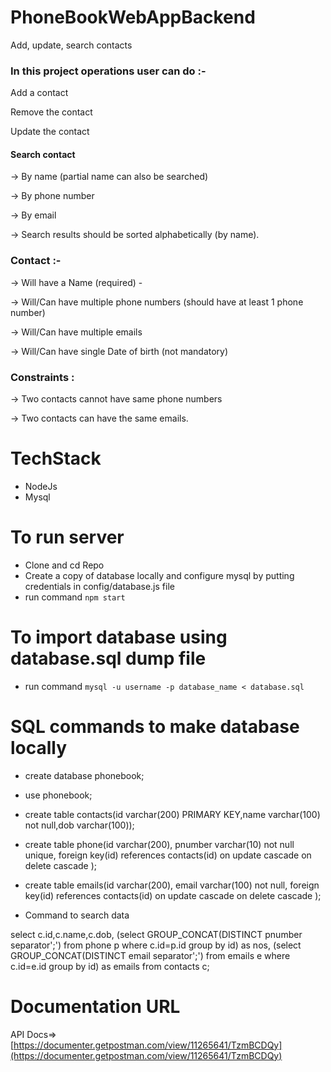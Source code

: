 # PhoneBookWebAppBackend
Add, update, search contacts
### In this project operations user can do :-

Add a contact 

Remove the contact 

Update the contact 

#### Search contact 

 -> By name (partial name can also be searched)

->  By phone number

->  By email 

->  Search results should be sorted alphabetically (by name).


### Contact :-

-> Will have a Name (required) - 

-> Will/Can have multiple phone numbers (should have at least 1 phone number) 

-> Will/Can have multiple emails 

-> Will/Can have single Date of birth (not mandatory)


### Constraints :

-> Two contacts cannot have same phone numbers 

-> Two contacts can have the same emails.

# TechStack
- NodeJs
- Mysql

# To run server
- Clone and cd Repo
- Create a copy of database locally and configure mysql by putting credentials in config/database.js file
- run command `npm start`

# To import database using database.sql dump file
- run command `mysql -u username -p database_name < database.sql`

# SQL commands to make database locally
- create database phonebook;
- use phonebook;
- create table contacts(id varchar(200) PRIMARY KEY,name varchar(100) not null,dob varchar(100));

- create table phone(id varchar(200), pnumber varchar(10) not null unique, foreign key(id) references contacts(id) on update cascade on delete cascade );

- create table emails(id varchar(200), email varchar(100) not null, foreign key(id) references contacts(id) on update cascade on delete cascade );

- Command to search data

select c.id,c.name,c.dob, (select GROUP_CONCAT(DISTINCT pnumber separator';') from phone p where c.id=p.id group by id) as nos, (select GROUP_CONCAT(DISTINCT email separator';') from emails e where c.id=e.id group by id) as emails from contacts c;

# Documentation URL
API Docs=>[https://documenter.getpostman.com/view/11265641/TzmBCDQy](https://documenter.getpostman.com/view/11265641/TzmBCDQy)
